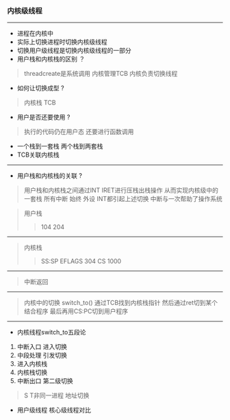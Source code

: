 ### 内核级线程
---
- 进程在内核中
- 实际上切换进程时切换内核级线程
- 切换用户级线程是切换内核级线程的一部分
- 用户栈和内核栈的区别 ？
> threadcreate是系统调用 内核管理TCB 内核负责切换线程
- 如何让切换成型 ?
> 内核栈 TCB
- 用户是否还要使用 ? 
> 执行的代码仍在用户态 还要进行函数调用
- 一个栈到一套栈 两个栈到两套栈
- TCB关联内核栈
---
- 用户栈和内核栈的关联 ?
> 用户栈和内核栈之间通过INT IRET进行压栈出栈操作 
> 从而实现内核级中的一套栈
> 所有中断 始终 外设 INT都引起上述切换
> 中断与一次帮助了操作系统

> 用户栈
>> 104
>> 204
---
> 内核栈
>> SS:SP
>> EFLAGS
>> 304
>> CS
>> 1000
---
> 中断返回
---
> 内核中的切换 switch_to()
> 通过TCB找到内核栈指针 然后通过ret切到某个结合程序
> 最后再用CS:PC切到用户程序
---
- 内核线程switch_to五段论
1. 中断入口 进入切换
2. 中段处理 引发切换
3. 进入内核栈
4. 内核栈切换
5. 中断出口 第二级切换
> S T非同一进程 地址切换
- 用户级线程 核心级线程对比



















